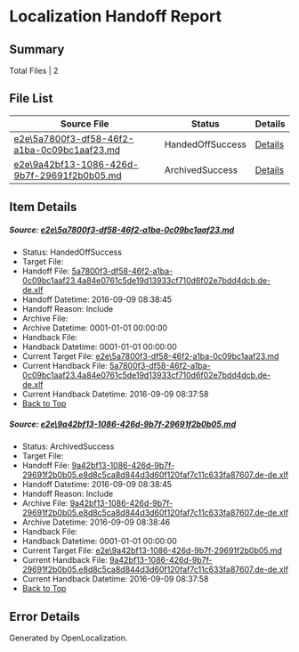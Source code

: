 # <a name='report-top'></a> Localization Handoff Report

## Summary
 Total Files | 2

## File List
 Source File | Status | Details 
 ----------- | ------ | ------- 
 [e2e\5a7800f3-df58-46f2-a1ba-0c09bc1aaf23.md](https://github.com/OpenLocalizationTestOrg/ol-test0/blob/dfa41b7e26042b84ff0fdb5b60f96a08aeb6fd85/e2e/5a7800f3-df58-46f2-a1ba-0c09bc1aaf23.md) | HandedOffSuccess | [Details](#3b032128cdf5e475756562929ced149d6387d55e1)
 [e2e\9a42bf13-1086-426d-9b7f-29691f2b0b05.md](https://github.com/OpenLocalizationTestOrg/ol-test0/blob/dfa41b7e26042b84ff0fdb5b60f96a08aeb6fd85/e2e/9a42bf13-1086-426d-9b7f-29691f2b0b05.md) | ArchivedSuccess | [Details](#d80410b42e814976fefe04a26dde1179e56ed2da2)

## Item Details
##### <a name='3b032128cdf5e475756562929ced149d6387d55e1'></a> Source: [e2e\5a7800f3-df58-46f2-a1ba-0c09bc1aaf23.md](https://github.com/OpenLocalizationTestOrg/ol-test0/blob/dfa41b7e26042b84ff0fdb5b60f96a08aeb6fd85/e2e/5a7800f3-df58-46f2-a1ba-0c09bc1aaf23.md)
* Status: HandedOffSuccess
* Target File: 
* Handoff File: [5a7800f3-df58-46f2-a1ba-0c09bc1aaf23.4a84e0761c5de19d13933cf710d6f02e7bdd4dcb.de-de.xlf](https://github.com/OpenLocalizationTestOrg/ol-test0-handoff/blob/c6352f9fe7c8a00eddf19f376f7f3b84ed7e0529/ol-handoff/OpenLocalizationTestOrg/ol-test0-dede/yuwzho/ht/5a7800f3-df58-46f2-a1ba-0c09bc1aaf23.4a84e0761c5de19d13933cf710d6f02e7bdd4dcb.de-de.xlf)
* Handoff Datetime: 2016-09-09 08:38:45
* Handoff Reason: Include
* Archive File: 
* Archive Datetime: 0001-01-01 00:00:00
* Handback File: 
* Handback Datetime: 0001-01-01 00:00:00
* Current Target File: [e2e\5a7800f3-df58-46f2-a1ba-0c09bc1aaf23.md](https://github.com/OpenLocalizationTestOrg/ol-test0-dede/blob/221aa6a4a475d14786cf8b08f8f5a4fea4807698/e2e/5a7800f3-df58-46f2-a1ba-0c09bc1aaf23.md)
* Current Handback File: [5a7800f3-df58-46f2-a1ba-0c09bc1aaf23.4a84e0761c5de19d13933cf710d6f02e7bdd4dcb.de-de.xlf](https://github.com/OpenLocalizationTestOrg/ol-test0-handback/blob/bb79b59c38c96090b5abfa06c2f1352450893dda/ol-handback/OpenLocalizationTestOrg/ol-test0-dede/yuwzho/ht/5a7800f3-df58-46f2-a1ba-0c09bc1aaf23.4a84e0761c5de19d13933cf710d6f02e7bdd4dcb.de-de.xlf)
* Current Handback Datetime: 2016-09-09 08:37:58
* [Back to Top](#report-top)

##### <a name='d80410b42e814976fefe04a26dde1179e56ed2da2'></a> Source: [e2e\9a42bf13-1086-426d-9b7f-29691f2b0b05.md](https://github.com/OpenLocalizationTestOrg/ol-test0/blob/dfa41b7e26042b84ff0fdb5b60f96a08aeb6fd85/e2e/9a42bf13-1086-426d-9b7f-29691f2b0b05.md)
* Status: ArchivedSuccess
* Target File: 
* Handoff File: [9a42bf13-1086-426d-9b7f-29691f2b0b05.e8d8c5ca8d844d3d60f120faf7c11c633fa87607.de-de.xlf](https://github.com/OpenLocalizationTestOrg/ol-test0-handoff/blob/c6352f9fe7c8a00eddf19f376f7f3b84ed7e0529/ol-handoff/OpenLocalizationTestOrg/ol-test0-dede/yuwzho/ht/9a42bf13-1086-426d-9b7f-29691f2b0b05.e8d8c5ca8d844d3d60f120faf7c11c633fa87607.de-de.xlf)
* Handoff Datetime: 2016-09-09 08:38:45
* Handoff Reason: Include
* Archive File: [9a42bf13-1086-426d-9b7f-29691f2b0b05.e8d8c5ca8d844d3d60f120faf7c11c633fa87607.de-de.xlf](https://github.com/OpenLocalizationTestOrg/ol-test0-handoff/blob/c3f8c79a87436f21bc502f3b26fe55fde94725a5/ol-archive/OpenLocalizationTestOrg/ol-test0-dede/yuwzho/ht/9a42bf13-1086-426d-9b7f-29691f2b0b05.e8d8c5ca8d844d3d60f120faf7c11c633fa87607.de-de.xlf)
* Archive Datetime: 2016-09-09 08:38:46
* Handback File: 
* Handback Datetime: 0001-01-01 00:00:00
* Current Target File: [e2e\9a42bf13-1086-426d-9b7f-29691f2b0b05.md](https://github.com/OpenLocalizationTestOrg/ol-test0-dede/blob/221aa6a4a475d14786cf8b08f8f5a4fea4807698/e2e/9a42bf13-1086-426d-9b7f-29691f2b0b05.md)
* Current Handback File: [9a42bf13-1086-426d-9b7f-29691f2b0b05.e8d8c5ca8d844d3d60f120faf7c11c633fa87607.de-de.xlf](https://github.com/OpenLocalizationTestOrg/ol-test0-handback/blob/bb79b59c38c96090b5abfa06c2f1352450893dda/ol-handback/OpenLocalizationTestOrg/ol-test0-dede/yuwzho/ht/9a42bf13-1086-426d-9b7f-29691f2b0b05.e8d8c5ca8d844d3d60f120faf7c11c633fa87607.de-de.xlf)
* Current Handback Datetime: 2016-09-09 08:37:58
* [Back to Top](#report-top)


## Error Details

Generated by OpenLocalization.
